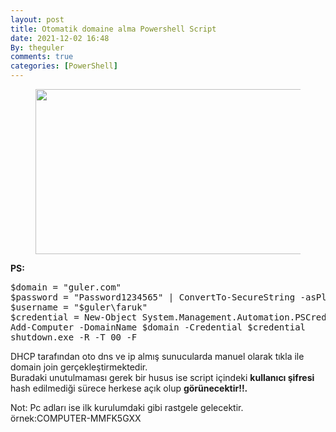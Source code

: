```yaml
---
layout: post
title: Otomatik domaine alma Powershell Script
date: 2021-12-02 16:48
By: theguler
comments: true
categories: [PowerShell]
---
```

<!-- wp:image {"id":294,"width":"496px","height":"264px","sizeSlug":"large","linkDestination":"none"} -->
<figure class="wp-block-image size-large is-resized"><img src="https://farukguler.com/assets/post_images/join-1.jpg?w=640" alt="" class="wp-image-294" style="width:496px;height:264px" /></figure>
<!-- /wp:image -->

<!-- wp:paragraph -->
<p><strong>PS:</strong></p>
<!-- /wp:paragraph -->

<!-- wp:preformatted -->
<pre class="wp-block-preformatted">$domain = "guler.com"<br>$password = "Password1234565" | ConvertTo-SecureString -asPlainText -Force<br>$username = "$guler\faruk"<br>$credential = New-Object System.Management.Automation.PSCredential($username,$password)<br>Add-Computer -DomainName $domain -Credential $credential<br>shutdown.exe -R -T 00 -F</pre>
<!-- /wp:preformatted -->

<!-- wp:paragraph -->
<p>DHCP tarafından oto dns ve ip almış sunucularda manuel olarak tıkla ile domain join gerçekleştirmektedir.<br>Buradaki unutulmaması gerek bir husus ise script içindeki <strong>kullanıcı şifresi</strong> hash edilmediği sürece herkese açık olup <strong>görünecektir!!.</strong></p>
<!-- /wp:paragraph -->

<!-- wp:paragraph -->
<p>Not: Pc adları ise ilk kurulumdaki gibi rastgele gelecektir. örnek:COMPUTER-MMFK5GXX</p>
<!-- /wp:paragraph -->
